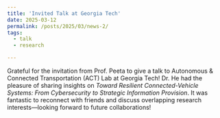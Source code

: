 ```yaml
---
title: 'Invited Talk at Georgia Tech'
date: 2025-03-12
permalink: /posts/2025/03/news-2/
tags:
  - talk
  - research

---
```


Grateful for the invitation from Prof. Peeta to give a talk to Autonomous & Connected Transportation (ACT) Lab at Georgia Tech! Dr. He had the pleasure of sharing insights on _Toward Resilient Connected-Vehicle Systems: From Cybersecurity to Strategic Information Provision_. It was fantastic to reconnect with friends and discuss overlapping research interests—looking forward to future collaborations!


